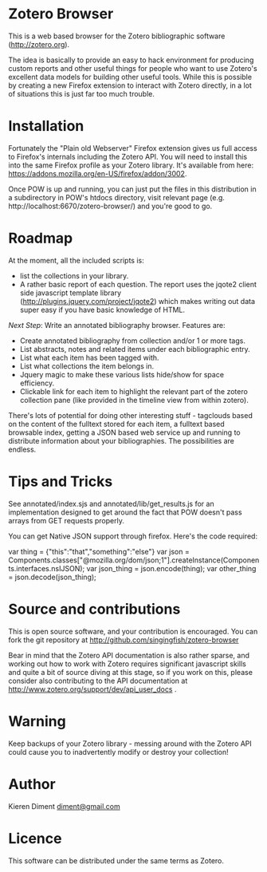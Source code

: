 Zotero Browser
==============

This is a web based browser for the Zotero bibliographic software
(http://zotero.org). 

The idea is basically to provide an easy to hack environment for
producing custom reports and other useful things for people who want
to use Zotero's excellent data models for building other useful
tools.  While this is possible by creating a new Firefox extension to
interact with Zotero directly, in a lot of situations this is just far too
much trouble.  

Installation
============

Fortunately the "Plain old Webserver" Firefox extension gives us full
access to Firefox's internals including the Zotero API.  You will need
to install this into the same Firefox profile as your Zotero
library. It's available from here:
https://addons.mozilla.org/en-US/firefox/addon/3002.

Once POW is up and running, you can just put the files in this
distribution in a subdirectory in POW's htdocs directory, visit
relevant page (e.g. http://localhost:6670/zotero-browser/) and you're
good to go.

Roadmap
=======

At the moment, all the included scripts is:

  - list the collections in your library.  
  - A rather basic report of each question.  The report uses the jqote2 client side javascript template library (http://plugins.jquery.com/project/jqote2) which makes writing out data super easy if you have basic knowledge of HTML.

*Next Step*: Write an annotated bibliography browser.  Features are:

 - Create annotated bibliography from collection and/or 1 or more tags.
 - List abstracts, notes and related items under each bibliographic entry.
 - List what each item has been tagged with.
 - List what collections the item belongs in.
 - Jquery magic to make these various lists hide/show for space efficiency.
 - Clickable link for each item to highlight the relevant part of the zotero collection pane (like provided in the timeline view from within zotero).

There's lots of potential for doing other interesting stuff -
tagclouds based on the content of the fulltext stored for each item, a
fulltext based browsable index, getting a JSON based web service up
and running to distribute information about your bibliographies.  The
possibilities are endless.

Tips and Tricks
===============

See annotated/index.sjs and annotated/lib/get_results.js for an
implementation designed to get around the fact that POW doesn't pass
arrays from GET requests properly.

You can get Native JSON support through firefox.  Here's the code required:

 var thing = {"this":"that","something":"else"}
 var json = Components.classes["@mozilla.org/dom/json;1"].createInstance(Components.interfaces.nsIJSON);
 var json_thing = json.encode(thing);
 var other_thing = json.decode(json_thing);


Source and contributions
========================

This is open source software, and your contribution is encouraged.
You can fork the git repository at
http://github.com/singingfish/zotero-browser

Bear in mind that the Zotero API documentation is also rather sparse,
and working out how to work with Zotero requires significant
javascript skills and quite a bit of source diving at this stage, so
if you work on this, please consider also contributing to the API
documentation at http://www.zotero.org/support/dev/api_user_docs .


Warning
=======

Keep backups of your Zotero library - messing around with the Zotero
API could cause you to inadvertently modify or destroy your collection!

Author
======

Kieren Diment <diment@gmail.com>

Licence
=======

This software can be distributed under the same terms as Zotero.
